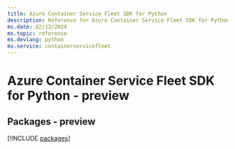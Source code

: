 ```yaml
---
title: Azure Container Service Fleet SDK for Python
description: Reference for Azure Container Service Fleet SDK for Python
ms.date: 02/13/2024
ms.topic: reference
ms.devlang: python
ms.service: containerservicefleet
---
```

# Azure Container Service Fleet SDK for Python - preview
## Packages - preview
[!INCLUDE [packages](container-service-fleet-index.md)]